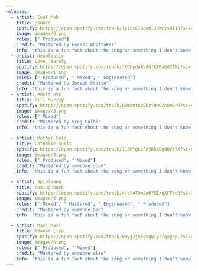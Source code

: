 ```yaml
---
releases:
  - artist: Coal Mob
    title: Bounce
    spotify: https://open.spotify.com/track/1y10cCIG0wUlJoWcys8IIO?si=4d519a99cd444626
    image: images/0.png
    roles: [" Produced"]
    credit: "Mastered by Forest Whittaker"
    info: "this is a fun fact about the song or something I don't know what you wanted to put here but you can leave it blank if need be."
  - artist: Neoplastic
    title: Love, Barely
    spotify: https://open.spotify.com/track/3KQhpda6V8dfKXBaQdZlNi?si=fb1f665da03d4b8e
    image: images/1.png
    roles: [" Produced", " Mixed", " Engineered"]
    credit: "Mastered by Joseph Stalin"
    info: "this is a fun fact about the song or something I don't know what you wanted to put here but you can leave it blank if need be."
  - artist: Adult DVD
    title: Bill Murray
    spotify: https://open.spotify.com/track/0Umhmtk4SDzt8wO2nDmOrR?si=4a84f3d946864a88
    image: images/3.png
    roles: [" Mixed"]
    credit: "Mastered by Greg Calbi"
    info: "this is a fun fact about the song or something I don't know what you wanted to put here but you can leave it blank if need be."

  - artist: Mother Said
    title: Catholic Guilt
    spotify: https://open.spotify.com/track/110WYgLcF89R0XDgdQVttX?si=ca179047d8be40f8
    image: images/4.png
    roles: [" Produced", " Mixed"]
    credit: "Mastered by someone good"
    info: "this is a fun fact about the song or something I don't know what you wanted to put here but you can leave it blank if need be."

  - artist: Spielmann
    title: Coming Back
    spotify: https://open.spotify.com/track/4jcFATOmJA67MIxgXFF3c6?si=340be0fbe7d44766
    image: images/5.png
    roles: [" Mixed", " Mastered", " Engineered", " Produced"]
    credit: "Mastered by someone bad"
    info: "this is a fun fact about the song or something I don't know what you wanted to put here but you can leave it blank if need be."

  - artist: Masi Masi
    title: Moaner Lisa
    spotify: https://open.spotify.com/track/00yj2j95dSqUIyZrqxg5pL?si=44717dfe71d547b6
    image: images/6.png
    roles: [" Produced", " Mixed"]
    credit: "Mastered by someone else"
    info: "this is a fun fact about the song or something I don't know what you wanted to put here but you can leave it blank if need be."
---
```

